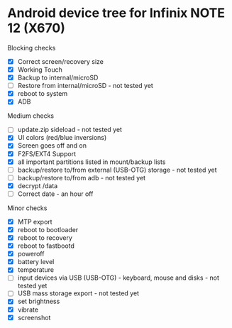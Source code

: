 # Android device tree for Infinix NOTE 12 (X670)

Blocking checks
- [x] Correct screen/recovery size
- [x] Working Touch
- [x] Backup to internal/microSD
- [ ] Restore from internal/microSD - not tested yet
- [x] reboot to system
- [x] ADB

Medium checks
- [ ] update.zip sideload - not tested yet
- [x] UI colors (red/blue inversions)
- [x] Screen goes off and on
- [x] F2FS/EXT4 Support
- [x] all important partitions listed in mount/backup lists
- [ ] backup/restore to/from external (USB-OTG) storage - not tested yet
- [ ] backup/restore to/from adb - not tested yet
- [x] decrypt /data
- [ ] Correct date - an hour off

Minor checks
- [x] MTP export
- [x] reboot to bootloader
- [x] reboot to recovery
- [x] reboot to fastbootd
- [x] poweroff
- [x] battery level
- [x] temperature
- [ ] input devices via USB (USB-OTG) - keyboard, mouse and disks - not tested yet
- [ ] USB mass storage export - not tested yet
- [x] set brightness
- [x] vibrate
- [x] screenshot
